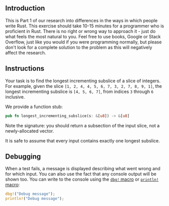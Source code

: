 ## Introduction

This is Part 1 of our research into differences in the ways in which people write Rust. This exercise should take 10-15 minutes for a programmer who is proficient in Rust. There is no right or wrong way to approach it - just do what feels the most natural to you. Feel free to use books, Google or Stack Overflow, just like you would if you were programming normally, but please don't look for a complete solution to the problem as this will negatively affect the research.

## Instructions

Your task is to find the longest incrementing subslice of a slice of integers. For example, given the slice `[1, 2, 4, 4, 5, 6, 7, 3, 2, 7, 8, 9, 1]`, the longest incrementing subslice is `[4, 5, 6, 7]`, from indices `3` through `6` inclusive.

We provide a function stub:

```rust
pub fn longest_incrementing_subslice(s: &[u8]) -> &[u8]
```

Note the signature: you should return a subsection of the input slice, not a newly-allocated vector.

It is safe to assume that every input contains exactly one longest subslice.

## Debugging

When a test fails, a message is displayed describing what went wrong and for which input. You can also use the fact that any console output will be shown too. You can write to the console using the [`dbg!` macro](https://doc.rust-lang.org/std/macro.dbg.html) or [`println!` macro](https://doc.rust-lang.org/std/macro.println.html):

```rust
dbg!("Debug message");
println!("Debug message");
```
